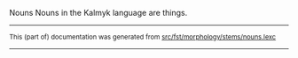 Nouns
Nouns in the Kalmyk language are things.

* * *

<small>This (part of) documentation was generated from [src/fst/morphology/stems/nouns.lexc](https://github.com/giellalt/lang-xal/blob/main/src/fst/morphology/stems/nouns.lexc)</small>

---

